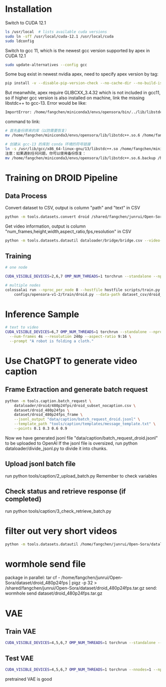# Installation
Switch to CUDA 12.1
```bash
ls /usr/local  # lists available cuda versions
sudo ln -sfT /usr/local/cuda-12.1 /usr/local/cuda
sudo ldconfig
```
Switch to gcc 11, which is the newest gcc version supported by apex in CUDA 12.1
```bash
sudo update-alternatives --config gcc
```

Some bug exist in newest nvidia apex, need to specify apex version by tag:
```bash
pip install -v --disable-pip-version-check --no-cache-dir --no-build-isolation --config-settings "--build-option=--cpp_ext" --config-settings "--build-option=--cuda_ext" git+https://github.com/NVIDIA/apex.git@24.04.01
```

But meanwhile, apex require GLIBCXX_3.4.32 which is not included in gcc11, so if higher gcc version is also installed on machine, link the missing libstdc++ to gcc-13.
Error would be like:

```bash
ImportError: /home/fangchen/miniconda3/envs/opensora/bin/../lib/libstdc++.so.6: version `GLIBCXX_3.4.32' not found (required by /home/fangchen/miniconda3/envs/opensora/lib/python3.9/site-packages/fused_layer_norm_cuda.cpython-39-x86_64-linux-gnu.so)
```
command to link:

```bash
# 首先备份原来的库（以防需要恢复）
mv /home/fangchen/miniconda3/envs/opensora/lib/libstdc++.so.6 /home/fangchen/miniconda3/envs/opensora/lib/libstdc++.so.6.backup

# 创建从 gcc-13 的库到 conda 环境的符号链接
ln -s /usr/lib/gcc/x86_64-linux-gnu/13/libstdc++.so /home/fangchen/miniconda3/envs/opensora/lib/libstdc++.so.6
注意：如果遇到任何问题，你可以使用备份恢复：
mv /home/fangchen/miniconda3/envs/opensora/lib/libstdc++.so.6.backup /home/fangchen/miniconda3/envs/opensora/lib/libstdc++.so.6
```

# Training on DROID Pipeline

## Data Process
Convert dataset to CSV, output is column "path" and "text" in CSV
```bash
python -m tools.datasets.convert droid /shared/fangchen/junrui/Open-Sora/dataset/droid_480p3fps --output dataloader/480p3fps/droid_480p3fps.csv
```
Get video information, output is column "num_frames,height,width,aspect_ratio,fps,resolution" in CSV
```bash
python -m tools.datasets.datautil dataloader/bridge/bridge.csv --video-info
```

## Training
```bash
# one node

CUDA_VISIBLE_DEVICES=2,6,7 OMP_NUM_THREADS=1 torchrun --standalone --nproc_per_node 3 scripts/train.py configs/robotic/bridge.py --data-path dataloader/bridge/bridge.csv

# multiple nodes
colossalai run --nproc_per_node 8 --hostfile hostfile scripts/train.py \
    configs/opensora-v1-2/train/droid.py --data-path dataset_csv/droid_vinfo.csv --ckpt-path YOUR_PRETRAINED_CKPT
```


# Inference Sample
```bash
# text to video
CUDA_VISIBLE_DEVICES=6,7 OMP_NUM_THREADS=1 torchrun --standalone --nproc_per_node 2 scripts/inference.py configs/opensora-v1-2/inference/sample.py \
  --num-frames 4s --resolution 240p --aspect-ratio 9:16 \
  --prompt "A robot is folding a cloth."
```

# Use ChatGPT to generate video caption
## Frame Extraction and generate batch request
```bash
python -m tools.caption.batch_request \
    dataloader/droid/480p24fps/droid_subset_nocaption.csv \
    dataset/droid_480p24fps \
    dataset/droid_480p24fps_frame \
    --jsonl_output "data/caption/batch_request_droid.jsonl" \
    --template_path "tools/caption/templates/message_template.txt" \
    --points 0.1 0.3 0.6 0.9 
```
Now we have generated jsonl file "data/caption/batch_request_droid.jsonl" to be uploaded to OpenAI
If the jsonl file is oversized, run 
python dataloader/divide_jsonl.py 
to divide it into chunks.
## Upload jsonl batch file
run 
python tools/caption/2_upload_batch.py
Remember to check variables
## Check status and retrieve response (if completed)
run 
python tools/caption/3_check_retrieve_batch.py


# filter out very short videos
```bash
python -m tools.datasets.datautil /home/fangchen/junrui/Open-Sora/dataloader/droid_480p24fps_vinfo.csv --min_frame 12 --output /home/fangchen/junrui/Open-Sora/dataloader/droid.csv
```

# wormhole send file
package in parallel: 
tar cf - /home/fangchen/junrui/Open-Sora/dataset/droid_480p24fps | pigz -p 32 > /shared/fangchen/junrui/Open-Sora/dataset/droid_480p24fps.tar.gz
send: 
wormhole send dataset/droid_480p24fps.tar.gz

# VAE
## Train VAE
```bash
CUDA_VISIBLE_DEVICES=4,5,6,7 OMP_NUM_THREADS=1 torchrun --standalone --nproc_per_node=4 scripts/train_vae.py configs/vae/train/stage3.py --data-path dataloader/droid_docker.csv
```

## Test VAE
```bash
CUDA_VISIBLE_DEVICES=4,5,6,7 OMP_NUM_THREADS=1 torchrun --nnodes=1 --nproc_per_node=4 scripts/inference_vae.py configs/vae/inference/video.py --ckpt-path hpcai-tech/OpenSora-VAE-v1.2 --data-path dataloader/test_sample.csv --save-dir samples/vae_test_start
```

pretrained VAE is good
